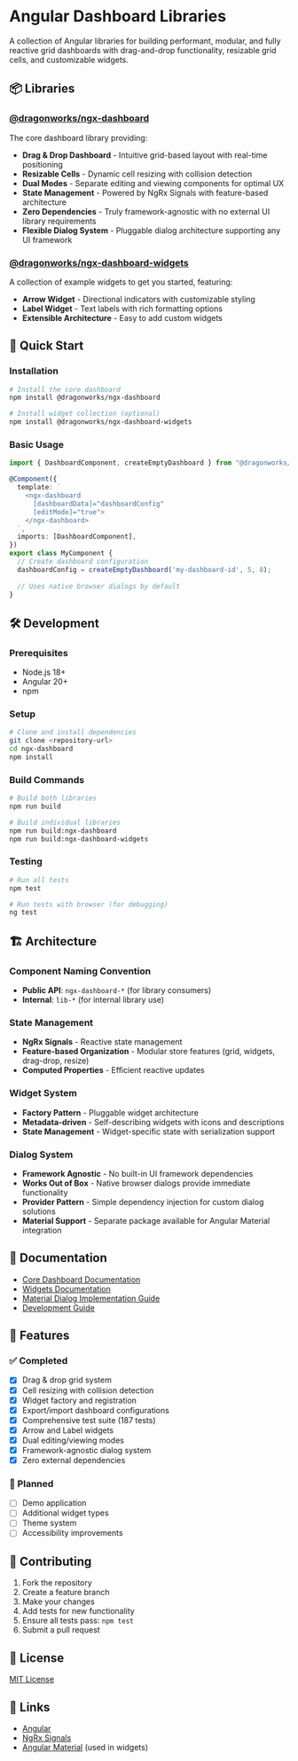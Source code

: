 # Angular Dashboard Libraries

A collection of Angular libraries for building performant, modular, and fully reactive grid dashboards with drag-and-drop functionality, resizable grid cells, and customizable widgets.

## 📦 Libraries

### [@dragonworks/ngx-dashboard](./projects/ngx-dashboard)

The core dashboard library providing:

- **Drag & Drop Dashboard** - Intuitive grid-based layout with real-time positioning
- **Resizable Cells** - Dynamic cell resizing with collision detection
- **Dual Modes** - Separate editing and viewing components for optimal UX
- **State Management** - Powered by NgRx Signals with feature-based architecture
- **Zero Dependencies** - Truly framework-agnostic with no external UI library requirements
- **Flexible Dialog System** - Pluggable dialog architecture supporting any UI framework

### [@dragonworks/ngx-dashboard-widgets](./projects/ngx-dashboard-widgets)

A collection of example widgets to get you started, featuring:

- **Arrow Widget** - Directional indicators with customizable styling
- **Label Widget** - Text labels with rich formatting options
- **Extensible Architecture** - Easy to add custom widgets

## 🚀 Quick Start

### Installation

```bash
# Install the core dashboard
npm install @dragonworks/ngx-dashboard

# Install widget collection (optional)
npm install @dragonworks/ngx-dashboard-widgets
```

### Basic Usage

```typescript
import { DashboardComponent, createEmptyDashboard } from "@dragonworks/ngx-dashboard";

@Component({
  template: `
    <ngx-dashboard 
      [dashboardData]="dashboardConfig" 
      [editMode]="true">
    </ngx-dashboard>
  `,
  imports: [DashboardComponent],
})
export class MyComponent {
  // Create dashboard configuration
  dashboardConfig = createEmptyDashboard('my-dashboard-id', 5, 8);
  
  // Uses native browser dialogs by default
}
```

## 🛠️ Development

### Prerequisites

- Node.js 18+
- Angular 20+
- npm

### Setup

```bash
# Clone and install dependencies
git clone <repository-url>
cd ngx-dashboard
npm install
```

### Build Commands

```bash
# Build both libraries
npm run build

# Build individual libraries
npm run build:ngx-dashboard
npm run build:ngx-dashboard-widgets
```

### Testing

```bash
# Run all tests
npm test

# Run tests with browser (for debugging)
ng test
```

## 🏗️ Architecture

### Component Naming Convention

- **Public API**: `ngx-dashboard-*` (for library consumers)
- **Internal**: `lib-*` (for internal library use)

### State Management

- **NgRx Signals** - Reactive state management
- **Feature-based Organization** - Modular store features (grid, widgets, drag-drop, resize)
- **Computed Properties** - Efficient reactive updates

### Widget System

- **Factory Pattern** - Pluggable widget architecture
- **Metadata-driven** - Self-describing widgets with icons and descriptions
- **State Management** - Widget-specific state with serialization support

### Dialog System

- **Framework Agnostic** - No built-in UI framework dependencies
- **Works Out of Box** - Native browser dialogs provide immediate functionality
- **Provider Pattern** - Simple dependency injection for custom dialog solutions
- **Material Support** - Separate package available for Angular Material integration

## 📖 Documentation

- [Core Dashboard Documentation](./projects/ngx-dashboard/README.md)
- [Widgets Documentation](./projects/ngx-dashboard-widgets/README.md)
- [Material Dialog Implementation Guide](./MATERIAL_DIALOG_IMPLEMENTATION.md)
- [Development Guide](./CLAUDE.md)

## 🧪 Features

### ✅ Completed

- [x] Drag & drop grid system
- [x] Cell resizing with collision detection
- [x] Widget factory and registration
- [x] Export/import dashboard configurations
- [x] Comprehensive test suite (187 tests)
- [x] Arrow and Label widgets
- [x] Dual editing/viewing modes
- [x] Framework-agnostic dialog system
- [x] Zero external dependencies

### 🚧 Planned

- [ ] Demo application
- [ ] Additional widget types
- [ ] Theme system
- [ ] Accessibility improvements

## 🤝 Contributing

1. Fork the repository
2. Create a feature branch
3. Make your changes
4. Add tests for new functionality
5. Ensure all tests pass: `npm test`
6. Submit a pull request

## 📄 License

[MIT License](LICENSE)

## 🔗 Links

- [Angular](https://angular.dev/)
- [NgRx Signals](https://ngrx.io/guide/signals)
- [Angular Material](https://material.angular.io/) (used in widgets)
